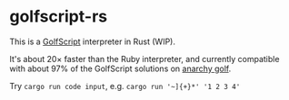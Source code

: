 # golfscript-rs

This is a [GolfScript](http://www.golfscript.com/golfscript/) interpreter in Rust (WIP).

It's about 20× faster than the Ruby interpreter, and currently compatible with about 97% of the GolfScript solutions on [anarchy golf](http://golf.shinh.org/).

Try `cargo run code input`, e.g. `cargo run '~]{+}*' '1 2 3 4'`

